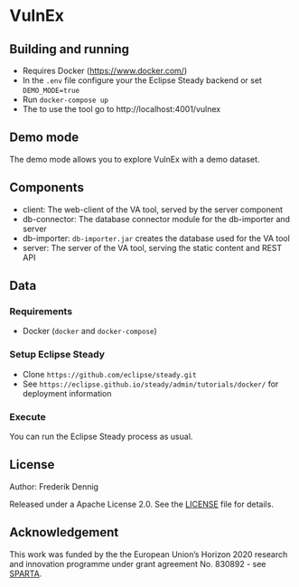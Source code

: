 VulnEx
======

Building and running
--------------------

* Requires Docker (https://www.docker.com/)
* In the `.env` file configure your the Eclipse Steady backend or set `DEMO_MODE=true`
* Run `docker-compose up`
* The to use the tool go to http://localhost:4001/vulnex

Demo mode
---------

The demo mode allows you to explore VulnEx with a demo dataset.

Components
----------

* client: The web-client of the VA tool, served by the server component
* db-connector: The database connector module for the db-importer and server
* db-importer: `db-importer.jar` creates the database used for the VA tool
* server: The server of the VA tool, serving the static content and REST API

Data
----

### Requirements

* Docker (`docker` and `docker-compose`)

### Setup **Eclipse Steady**

* Clone `https://github.com/eclipse/steady.git`
* See `https://eclipse.github.io/steady/admin/tutorials/docker/` for deployment information

### Execute

You can run the Eclipse Steady process as usual.

License
-------------

Author: Frederik Dennig

Released under a Apache License 2.0. See the [LICENSE](LICENSE) file for details.

Acknowledgement
-------------
This work was funded by the the European Union’s Horizon 2020 research and innovation programme under grant agreement No. 830892 - see [SPARTA](https://sparta.eu/).
